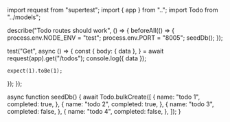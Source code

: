 import request from "supertest";
import { app } from "..";
import Todo from "../models";

describe("Todo routes should work", () => {
  beforeAll(() => {
    process.env.NODE_ENV = "test";
    process.env.PORT = "8005";
    seedDb();
  });

  test("Get", async () => {
    const {
      body: { data },
    } = await request(app).get("/todos");
    console.log({ data });

    expect(1).toBe(1);
  });
});

async function seedDb() {
  await Todo.bulkCreate([
    {
      name: "todo 1",
      completed: true,
    },
    {
      name: "todo 2",
      completed: true,
    },
    {
      name: "todo 3",
      completed: false,
    },
    {
      name: "todo 4",
      completed: false,
    },
  ]);
}
